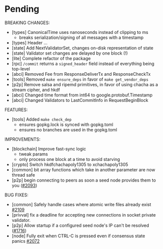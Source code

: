# Pending

BREAKING CHANGES:
- [types] CanonicalTime uses nanoseconds instead of clipping to ms
    - breaks serialization/signing of all messages with a timestamp
- [types] Header ...
- [state] Add NextValidatorSet, changes on-disk representation of state
- [state] Validator set changes are delayed by one block (!)
- [lite] Complete refactor of the package
- [rpc] `/commit` returns a `signed_header` field instead of everything being
  top-level
- [abci] Removed Fee from ResponseDeliverTx and ResponseCheckTx
- [tools] Removed `make ensure_deps` in favor of `make get_vendor_deps`
- [p2p] Remove salsa and ripemd primitives, in favor of using chacha as a stream cipher, and hkdf
- [abci] Changed time format from int64 to google.protobuf.Timestamp
- [abci] Changed Validators to LastCommitInfo in RequestBeginBlock

FEATURES:
- [tools] Added `make check_dep`
    - ensures gopkg.lock is synced with gopkg.toml
    - ensures no branches are used in the gopkg.toml

IMPROVEMENTS:
- [blockchain] Improve fast-sync logic
    - tweak params
    - only process one block at a time to avoid starving
- [crypto] Switch hkdfchachapoly1305 to xchachapoly1305
- [common] bit array functions which take in another parameter are now thread safe
- [p2p] begin connecting to peers as soon a seed node provides them to you ([#2093](https://github.com/tendermint/tendermint/issues/2093))

BUG FIXES:
- [common] Safely handle cases where atomic write files already exist [#2109](https://github.com/tendermint/tendermint/issues/2109)
- [privval] fix a deadline for accepting new connections in socket private
  validator.
- [p2p] Allow startup if a configured seed node's IP can't be resolved ([#1716](https://github.com/tendermint/tendermint/issues/1716))
- [node] Fully exit when CTRL-C is pressed even if consensus state panics [#2072](https://github.com/tendermint/tendermint/issues/2072)
